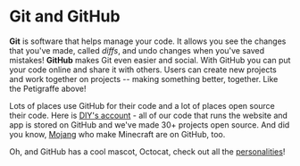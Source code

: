# Git and GitHub

**Git** is software that helps manage your code. It allows you see the changes that you've made, called *diffs*, and undo changes when you've saved mistakes! **GitHub** makes Git even easier and social. With GitHub you can put your code online and share it with others. Users can create new projects and work together on projects -- making something better, together. Like the Petigraffe above!

Lots of places use GitHub for their code and a lot of places open source their code. Here is [DIY's account](https://github.com/diy) - all of our code that runs the website and app is stored on GitHub and we've made 30+ projects open source. And did you know, [Mojang](https://github.com/Mojang) who make Minecraft are on GitHub, too. 

Oh, and GitHub has a cool mascot, Octocat, check out all the [personalities](http://octodex.GitHub.com/)!